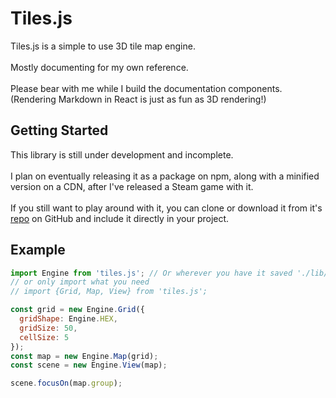 # Tiles.js

<div class='description'>
Tiles.js is a simple to use 3D tile map engine.<br><br>
Mostly documenting for my own reference.<br><br>
Please bear with me while I build the documentation components.<br>(Rendering Markdown in React is just as fun as 3D rendering!)
</div>

<a id='start'></a>

## Getting Started

<div class='description'>
This library is still under development and incomplete.<br/><br/>
I plan on eventually releasing it as a package on npm, along with a minified version on a CDN, after I've released a Steam game with it.<br/><br>
If you still want to play around with it, you can clone or download it from it's <a href='https://github.com/christophgomez/tiles.js' target="_blank" rel="nofollow noopener noreferrer">repo</a> on GitHub and include it directly in your project.
</div>

<a id='example'></a>

## Example

```javascript
import Engine from 'tiles.js'; // Or wherever you have it saved './lib/tiles.js'
// or only import what you need
// import {Grid, Map, View} from 'tiles.js';

const grid = new Engine.Grid({
  gridShape: Engine.HEX,
  gridSize: 50,
  cellSize: 5
});
const map = new Engine.Map(grid);
const scene = new Engine.View(map);

scene.focusOn(map.group);
```
